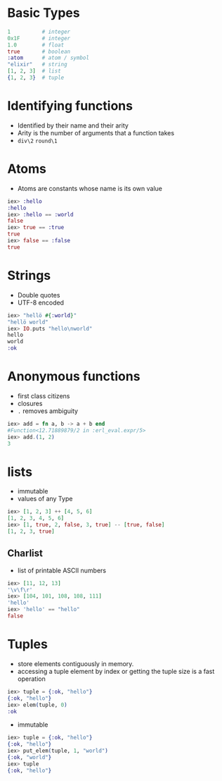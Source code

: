 # Basic Types

```elixir
1          # integer
0x1F       # integer
1.0        # float
true       # boolean
:atom      # atom / symbol
"elixir"   # string
[1, 2, 3]  # list
{1, 2, 3}  # tuple
```

# Identifying functions
- Identified by their name and their arity
- Arity is the number of arguments that a function takes
- `div\2` `round\1`

# Atoms
- Atoms are constants whose name is its own value

```elixir
iex> :hello
:hello
iex> :hello == :world
false
iex> true == :true
true
iex> false == :false
true
```

# Strings
- Double quotes
- UTF-8 encoded

```elixir
iex> "hellö #{:world}"
"hellö world"
iex> IO.puts "hello\nworld"
hello
world
:ok
```

# Anonymous functions
- first class citizens
- closures
- `.` removes ambiguity

```elixir
iex> add = fn a, b -> a + b end
#Function<12.71889879/2 in :erl_eval.expr/5>
iex> add.(1, 2)
3
```

# lists
- immutable
- values of any Type

```elixir
iex> [1, 2, 3] ++ [4, 5, 6]
[1, 2, 3, 4, 5, 6]
iex> [1, true, 2, false, 3, true] -- [true, false]
[1, 2, 3, true]
```

## Charlist
- list of printable ASCII numbers

```elixir
iex> [11, 12, 13]
'\v\f\r'
iex> [104, 101, 108, 108, 111]
'hello'
iex> 'hello' == "hello"
false
```

# Tuples
- store elements contiguously in memory.
-  accessing a tuple element by index or getting the tuple size is a fast operation

```elixir
iex> tuple = {:ok, "hello"}
{:ok, "hello"}
iex> elem(tuple, 0)
:ok
```
- immutable

```elixir
iex> tuple = {:ok, "hello"}
{:ok, "hello"}
iex> put_elem(tuple, 1, "world")
{:ok, "world"}
iex> tuple
{:ok, "hello"}
```
